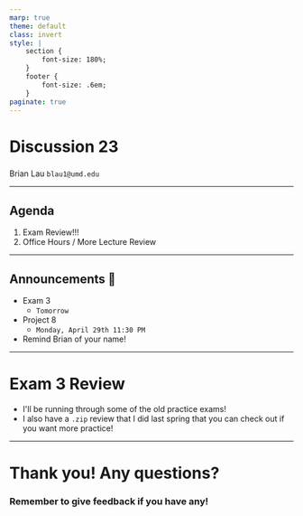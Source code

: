 ```yaml
---
marp: true
theme: default
class: invert
style: |
    section {
        font-size: 180%;
    }
    footer {
        font-size: .6em;
    }
paginate: true
---
```

<!-- 
_paginate: false
_class: invert
-->

# <!--fit--> Discussion 23
<!-- 
_footer: "Credits to Adit Bala for his Marp template"
-->

### 

Brian Lau
`blau1@umd.edu`

---
## Agenda
<!-- 
_footer: "Slides available at [`beelau.vercel.app`](https://beelau.vercel.app)"
-->
1. Exam Review!!!
2. Office Hours / More Lecture Review
---
## Announcements :mega:
- Exam 3
    - `Tomorrow`
- Project 8
    - `Monday, April 29th 11:30 PM` 
- Remind Brian of your name!
---
# Exam 3 Review
- I'll be running through some of the old practice exams!
- I also have a `.zip` review that I did last spring that you can check out if you want more practice!
---
# Thank you! Any questions?

### Remember to give feedback if you have any!
